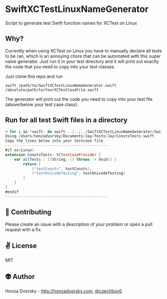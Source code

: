 # SwiftXCTestLinuxNameGenerator
Script to generate test Swift function names for XCTest on Linux

## Why?
Currently when using XCTest on Linux you have to manually declare all tests to be ran, which is an annoying chore that can be automated with this super naive generator. Just run it in your test directory and it will print out exactly the code that you need to copy into your test classes.

Just clone this repo and run
```
swift /path/to/SwiftXCTestLinuxNameGenerator.swift /absolute/path/to/YourXCTestCaseFile.swift
```

The generator will print out the code you need to copy into your test file (above/below your test case class).

## Run for all test Swift files in a directory

```swift
➜ for i in *swift; do swift ../../../SwiftXCTestLinuxNameGenerator/SwiftXCTestLinuxNameGenerator.swift $PWD/$i; done
Using /Users/honzadvorsky/Documents/Jay/Tests/Jay/ConstsTests.swift
Copy the lines below into your testcase file
----------------------------------------------
#if os(Linux)
extension ConstsTests: XCTestCaseProvider {
    var allTests : [(String, () throws -> Void)] {
        return [
            ("testConsts", testConsts),
            ("testUnicodeTesting", testUnicodeTesting)
        ]
    }
}
#endif
----------------------------------------------
```

:gift_heart: Contributing
------------
Please create an issue with a description of your problem or open a pull request with a fix.

:v: License
-------
MIT

:alien: Author
------
Honza Dvorsky - http://honzadvorsky.com, [@czechboy0](http://twitter.com/czechboy0)



